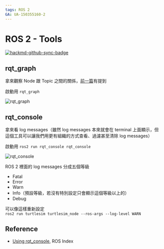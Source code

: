 ```yaml
---
tags: ROS 2
GA: UA-150355160-2
---
```


# ROS 2 - Tools

[![hackmd-github-sync-badge](https://hackmd.io/GT6CSX9HRCGPm9P09iGB1g/badge)](https://hackmd.io/GT6CSX9HRCGPm9P09iGB1g)


## rqt_graph
拿來觀察 Node 跟 Topic 之間的關係，[前一篇](/acmkN6_8T_uOOUFzX-TRBQ)有提到

啟動用 `rqt_graph`

![rqt_graph](https://index.ros.org/doc/ros2/_images/rqt_graph.png)

## rqt_console
拿來看 log messages（雖然 log messages 本來就會在 terminal 上面顯示，但這個工具可以讓我們用更有組織的方式查看、過濾甚至清除 log messages）

啟動用 `ros2 run rqt_console rqt_console`

![rqt_console](https://index.ros.org/doc/ros2/_images/console.png)

ROS 2 裡面的 log messages 分成五個等級
* Fatal
* Error
* Warn
* Info（預設等級，若沒有特別設定只會顯示這個等級以上的）
* Debug

可以像這樣重新設定  
`ros2 run turtlesim turtlesim_node --ros-args --log-level WARN`

## Reference
* [Using rqt_console](https://index.ros.org/doc/ros2/Tutorials/Rqt-Console/Using-Rqt-Console/), ROS Index